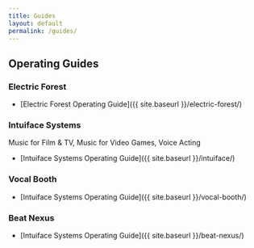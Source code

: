 ```yaml
---
title: Guides
layout: default
permalink: /guides/
---
```


## Operating Guides

### Electric Forest

- [Electric Forest Operating Guide]({{ site.baseurl }}/electric-forest/)

### Intuiface Systems

Music for Film & TV, Music for Video Games, Voice Acting

- [Intuiface Systems Operating Guide]({{ site.baseurl }}/intuiface/)

### Vocal Booth

- [Intuiface Systems Operating Guide]({{ site.baseurl }}/vocal-booth/)

### Beat Nexus

- [Intuiface Systems Operating Guide]({{ site.baseurl }}/beat-nexus/)
